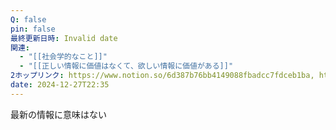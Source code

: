 ```yaml
---
Q: false
pin: false
最終更新日時: Invalid date
関連:
  - "[[社会学的なこと]]"
  - "[[正しい情報に価値はなくて、欲しい情報に価値がある]]"
2ホップリンク: https://www.notion.so/6d387b76bb4149088fbadcc7fdceb1ba, https://www.notion.so/7983a03ef02346b6bb9150a9c9c79d1a,https://www.notion.so/6d387b76bb4149088fbadcc7fdceb1ba, https://www.notion.so/e67eb6277fe346feb924e6da145e5f55
date: 2024-12-27T22:35
---
```

  

  

  

最新の情報に意味はない